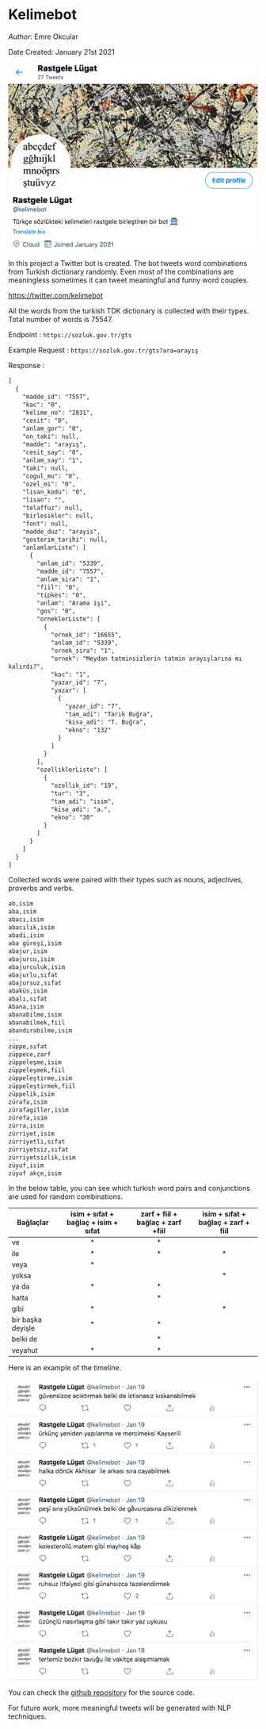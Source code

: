 # Kelimebot

*Author*: Emre Okcular

Date Created: January 21st 2021
<!---Date Editted: May 17th 2021-->

![kelimebot](/resources/kelimebot_profile.png)

In this project a Twitter bot is created. The bot tweets word combinations from Turkish dictionary randomly. Even most of the combinations are meaningless sometimes it can tweet meaningful and funny word couples.

<https://twitter.com/kelimebot>

All the words from the turkish TDK dictionary is collected with their types. Total number of words is 75547.

Endpoint : ```https://sozluk.gov.tr/gts```

Example Request : ```https://sozluk.gov.tr/gts?ara=arayış```

Response :
```
[
  {
    "madde_id": "7557",
    "kac": "0",
    "kelime_no": "2831",
    "cesit": "0",
    "anlam_gor": "0",
    "on_taki": null,
    "madde": "arayış",
    "cesit_say": "0",
    "anlam_say": "1",
    "taki": null,
    "cogul_mu": "0",
    "ozel_mi": "0",
    "lisan_kodu": "0",
    "lisan": "",
    "telaffuz": null,
    "birlesikler": null,
    "font": null,
    "madde_duz": "arayis",
    "gosterim_tarihi": null,
    "anlamlarListe": [
      {
        "anlam_id": "5339",
        "madde_id": "7557",
        "anlam_sira": "1",
        "fiil": "0",
        "tipkes": "0",
        "anlam": "Arama işi",
        "gos": "0",
        "orneklerListe": [
          {
            "ornek_id": "16655",
            "anlam_id": "5339",
            "ornek_sira": "1",
            "ornek": "Meydan tatminsizlerin tatmin arayışlarına mı kalırdı?",
            "kac": "1",
            "yazar_id": "7",
            "yazar": [
              {
                "yazar_id": "7",
                "tam_adi": "Tarık Buğra",
                "kisa_adi": "T. Buğra",
                "ekno": "132"
              }
            ]
          }
        ],
        "ozelliklerListe": [
          {
            "ozellik_id": "19",
            "tur": "3",
            "tam_adi": "isim",
            "kisa_adi": "a.",
            "ekno": "30"
          }
        ]
      }
    ]
  }
]
```

Collected words were paired with their types such as nouns, adjectives, proverbs and verbs.

```
ab,isim
aba,isim
abacı,isim
abacılık,isim
abadi,isim
aba güreşi,isim
abajur,isim
abajurcu,isim
abajurculuk,isim
abajurlu,sıfat
abajursuz,sıfat
abaküs,isim
abalı,sıfat
Abana,isim
abanabilme,isim
abanabilmek,fiil
abandırabilme,isim
...
züppe,sıfat
züppece,zarf
züppeleşme,isim
züppeleşmek,fiil
züppeleştirme,isim
züppeleştirmek,fiil
züppelik,isim
zürafa,isim
zürafagiller,isim
zürefa,isim
zürra,isim
zürriyet,isim
zürriyetli,sıfat
zürriyetsiz,sıfat
zürriyetsizlik,isim
züyuf,isim
züyuf akçe,isim
```

In the below table, you can see which turkish word pairs and conjunctions are used for random combinations.

|  Bağlaçlar | isim + sıfat + bağlaç + isim + sıfat  | zarf + fiil + bağlaç + zarf +fiil  |  isim + sıfat + bağlaç + zarf + fiil    |
|---|:---:|:---:|:---:|
|  ve | *  | *  |   |
|  ile | *  | *  | *  |
|  veya | *  |   |   |
|  yoksa |   |   | *  |
|  ya da | *  | *   |   |
|  hatta |   | *  |   |
|  gibi |  * |   |  * |
|  bir başka deyişle | *  | *  |   |
|  belki de |   | *  |   |
|  veyahut | *  | *  |   |

Here is an example of the timeline.

![kelimebot](/resources/keilmebot_timeline.png)

You can check the [github repository](https://github.com/emreokcular/kelimebot) for the source code.

For future work, more meaningful tweets will be generated with NLP techniques.